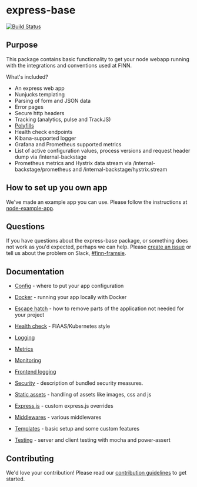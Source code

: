 # express-base

[![Build Status](https://travis.schibsted.io/finn/express-base.svg?token=QJD2QsedthZfk9gV96zW&branch=master)](https://travis.schibsted.io/finn/express-base)

## Purpose

This package contains basic functionality to get your node webapp running with the integrations and conventions used at FINN.

What's included?

- An express web app
- Nunjucks templating
- Parsing of form and JSON data
- Error pages
- Secure http headers
- Tracking (analytics, pulse and TrackJS)
- [Polyfills](https://github.schibsted.io/finn/polyfills)
- Health check endpoints
- Kibana-supported logger
- Grafana and Prometheus supported metrics
- List of active configuration values, process versions and request header dump via /internal-backstage
- Prometheus metrics and Hystrix data stream via /internal-backstage/prometheus and /internal-backstage/hystrix.stream

## How to set up you own app

We've made an example app you can use. Please follow the instructions at [node-example-app](https://github.schibsted.io/finn/node-example-app).

## Questions

If you have questions about the express-base package, or something does not work as you'd expected, perhaps we can help. Please [create an issue](https://github.schibsted.io/finn/express-base/issues/new) or tell us about the problem on Slack, [#finn-framsie](https://sch-chat.slack.com/messages/finn-framsie/).

## Documentation

* [Config](https://github.schibsted.io/finn/express-base/blob/master/docs/config.md) - where to put your app configuration

* [Docker](https://github.schibsted.io/finn/express-base/blob/master/docs/docker.md) - running your app locally with Docker

* [Escape hatch](https://github.schibsted.io/finn/express-base/blob/master/docs/escape-hatch.md) - how to remove parts of the application not needed for your project

* [Health check](https://github.schibsted.io/finn/express-base/blob/master/docs/health-check.md) - FIAAS/Kubernetes style

* [Logging](https://github.schibsted.io/finn/express-base/blob/master/docs/logging.md)

* [Metrics](https://github.schibsted.io/finn/express-base/blob/master/docs/metrics.md)

* [Monitoring](https://github.schibsted.io/finn/express-base/blob/master/docs/monitoring.md)

* [Frontend logging](https://github.schibsted.io/finn/express-base/blob/master/docs/frontend-logging.md)

* [Security](https://github.schibsted.io/finn/express-base/blob/master/docs/security.md) - description of bundled security measures.

* [Static assets](https://github.schibsted.io/finn/express-base/blob/master/docs/static-assets.md) - handling of assets like images, css and js

* [Express.js](https://github.schibsted.io/finn/express-base/blob/master/docs/express.md) - custom express.js overrides

* [Middlewares](https://github.schibsted.io/finn/express-base/blob/master/docs/middlewares.md) - various middlewares

* [Templates](https://github.schibsted.io/finn/express-base/blob/master/docs/templates.md) - basic setup and some custom features

* [Testing](https://github.schibsted.io/finn/express-base/blob/master/docs/testing.md) - server and client testing with mocha and power-assert

## Contributing

We'd love your contribution! Please read our [contribution guidelines](contributing.md) to get started.
